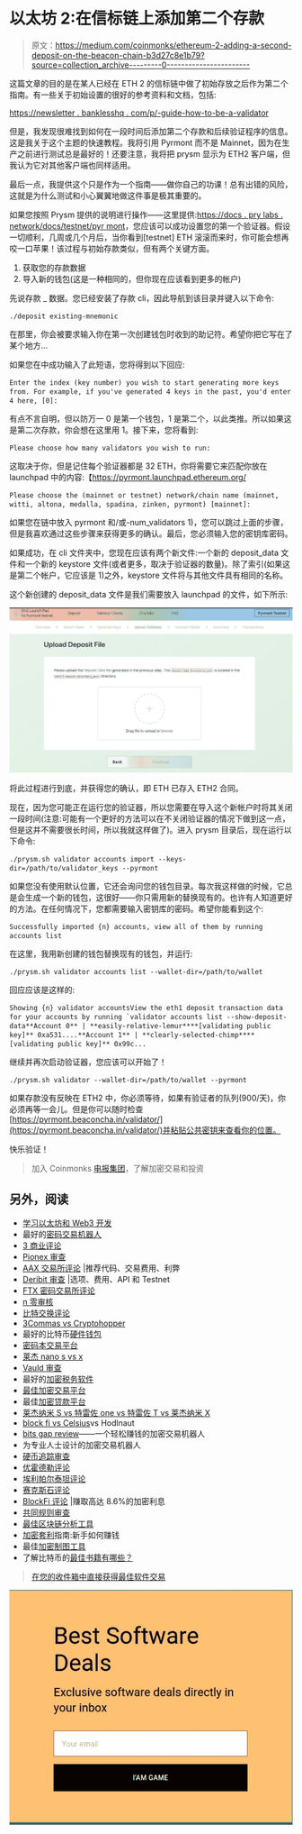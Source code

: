 # 以太坊 2:在信标链上添加第二个存款

> 原文：<https://medium.com/coinmonks/ethereum-2-adding-a-second-deposit-on-the-beacon-chain-b3d27c8e1b79?source=collection_archive---------0----------------------->

这篇文章的目的是在某人已经在 ETH 2 的信标链中做了初始存放之后作为第二个指南。有一些关于初始设置的很好的参考资料和文档，包括:

[https://newsletter . banklesshq . com/p/-guide-how-to-be-a-validator](https://newsletter.banklesshq.com/p/-guide-how-to-become-a-validator)

但是，我发现很难找到如何在一段时间后添加第二个存款和后续验证程序的信息。这是我关于这个主题的快速教程。我将引用 Pyrmont 而不是 Mainnet，因为在生产之前进行测试总是最好的！还要注意，我将把 prysm 显示为 ETH2 客户端，但我认为它对其他客户端也同样适用。

最后一点，我提供这个只是作为一个指南——做你自己的功课！总有出错的风险，这就是为什么测试和小心翼翼地做这件事是极其重要的。

如果您按照 Prysm 提供的说明进行操作——这里提供:[https://docs . pry labs . network/docs/testnet/pyr mont](https://docs.prylabs.network/docs/testnet/pyrmont)，您应该可以成功设置您的第一个验证器。假设一切顺利，几周或几个月后，当你看到[testnet] ETH 滚滚而来时，你可能会想再咬一口苹果！该过程与初始存款类似，但有两个关键方面。

1.  获取您的存款数据
2.  导入新的钱包(这是一种相同的，但你现在应该看到更多的帐户)

先说存款 _ 数据。您已经安装了存款 cli，因此导航到该目录并键入以下命令:

```
./deposit existing-mnemonic
```

在那里，你会被要求输入你在第一次创建钱包时收到的助记符。希望你把它写在了某个地方…

如果您在中成功输入了此短语，您将得到以下回应:

```
Enter the index (key number) you wish to start generating more keys from. For example, if you've generated 4 keys in the past, you'd enter 4 here, [0]:
```

有点不言自明，但以防万一 0 是第一个钱包，1 是第二个，以此类推。所以如果这是第二次存款，你会想在这里用 1。接下来，您将看到:

```
Please choose how many validators you wish to run:
```

这取决于你，但是记住每个验证器都是 32 ETH，你将需要它来匹配你放在 launchpad 中的内容:【https://pyrmont.launchpad.ethereum.org/

```
Please choose the (mainnet or testnet) network/chain name (mainnet, witti, altona, medalla, spadina, zinken, pyrmont) [mainnet]:
```

如果您在链中放入 pyrmont 和/或-num_validators 1)，您可以跳过上面的步骤，但是我喜欢通过这些步骤来获得更多的确认。最后，您必须输入您的密钥库密码。

如果成功，在 cli 文件夹中，您现在应该有两个新文件:一个新的 deposit_data 文件和一个新的 keystore 文件(或者更多，取决于验证器的数量)。除了索引(如果这是第二个帐户，它应该是 1)之外，keystore 文件将与其他文件具有相同的名称。

这个新创建的 deposit_data 文件是我们需要放入 launchpad 的文件，如下所示:

![](img/378abc86e63c93f440a20eb1dd439735.png)

将此过程进行到底，并获得您的确认，即 ETH 已存入 ETH2 合同。

现在，因为您可能正在运行您的验证器，所以您需要在导入这个新帐户时将其关闭一段时间(注意:可能有一个更好的方法可以在不关闭验证器的情况下做到这一点，但是这并不需要很长时间，所以我就这样做了)。进入 prysm 目录后，现在运行以下命令:

```
./prysm.sh validator accounts import --keys-dir=/path/to/validator_keys --pyrmont
```

如果您没有使用默认位置，它还会询问您的钱包目录。每次我这样做的时候，它总是会生成一个新的钱包，这很好——你只需用新的替换现有的。也许有人知道更好的方法。在任何情况下，您都需要输入密钥库的密码。希望你能看到这个:

```
Successfully imported {n} accounts, view all of them by running accounts list
```

在这里，我用新创建的钱包替换现有的钱包，并运行:

```
./prysm.sh validator accounts list --wallet-dir=/path/to/wallet
```

回应应该是这样的:

```
Showing {n} validator accountsView the eth1 deposit transaction data for your accounts by running `validator accounts list --show-deposit-data**Account 0** | **easily-relative-lemur****[validating public key]** 0xa531....**Account 1** | **clearly-selected-chimp****[validating public key]** 0x99c...
```

继续并再次启动验证器，您应该可以开始了！

```
./prysm.sh validator --wallet-dir=/path/to/wallet --pyrmont
```

如果存款没有反映在 ETH2 中，你必须等待，如果有验证者的队列(900/天)，你必须再等一会儿。但是你可以随时检查[https://pyrmont.beaconcha.in/validator/](https://pyrmont.beaconcha.in/validator/)并粘贴公共密钥来查看你的位置。

快乐验证！

> 加入 Coinmonks [电报集团](https://t.me/joinchat/EPmjKpNYwRMsBI4p)，了解加密交易和投资

## 另外，阅读

*   [学习以太坊和 Web3 开发](http://blog.coincodecap.com/go/learn)
*   最好的[密码交易机器人](/coinmonks/crypto-trading-bot-c2ffce8acb2a)
*   [3 商业评论](/coinmonks/3commas-review-an-excellent-crypto-trading-bot-2020-1313a58bec92)
*   [Pionex 审查](/coinmonks/pionex-review-exchange-with-crypto-trading-bot-1e459d0191ea)
*   [AAX 交易所评论](/coinmonks/aax-exchange-review-2021-67c5ea09330c) |推荐代码、交易费用、利弊
*   [Deribit 审查](/coinmonks/deribit-review-options-fees-apis-and-testnet-2ca16c4bbdb2) |选项、费用、API 和 Testnet
*   [FTX 密码交易所评论](/coinmonks/ftx-crypto-exchange-review-53664ac1198f)
*   [n 零审核](/coinmonks/ngrave-zero-review-c465cf8307fc)
*   [比特交换评论](/coinmonks/bybit-exchange-review-dbd570019b71)
*   [3Commas vs Cryptohopper](/coinmonks/3commas-vs-pionex-vs-cryptohopper-best-crypto-bot-6a98d2baa203)
*   最好的比特币[硬件钱包](/coinmonks/the-best-cryptocurrency-hardware-wallets-of-2020-e28b1c124069?source=friends_link&sk=324dd9ff8556ab578d71e7ad7658ad7c)
*   [密码本交易平台](/coinmonks/top-10-crypto-copy-trading-platforms-for-beginners-d0c37c7d698c)
*   [莱杰 nano s vs x](https://blog.coincodecap.com/ledger-nano-s-vs-x)
*   [Vauld 审查](https://blog.coincodecap.com/vauld-review)
*   最好的[加密税务软件](/coinmonks/best-crypto-tax-tool-for-my-money-72d4b430816b)
*   [最佳加密交易平台](/coinmonks/the-best-crypto-trading-platforms-in-2020-the-definitive-guide-updated-c72f8b874555)
*   最佳[加密贷款平台](/coinmonks/top-5-crypto-lending-platforms-in-2020-that-you-need-to-know-a1b675cec3fa)
*   [莱杰纳米 S vs 特雷佐 one vs 特雷佐 T vs 莱杰纳米 X](https://blog.coincodecap.com/ledger-nano-s-vs-trezor-one-ledger-nano-x-trezor-t)
*   [block fi vs Celsius](/coinmonks/blockfi-vs-celsius-vs-hodlnaut-8a1cc8c26630)vs Hodlnaut
*   [bits gap review](/coinmonks/bitsgap-review-a-crypto-trading-bot-that-makes-easy-money-a5d88a336df2)——一个轻松赚钱的加密交易机器人
*   为专业人士设计的加密交易机器人
*   [硬币追踪审查](/coinmonks/cointracking-review-a-reliable-cryptocurrency-tax-software-5114e3eb5737)
*   [优霍德勒评论](/coinmonks/youhodler-4-easy-ways-to-make-money-98969b9689f2)
*   [埃利帕尔泰坦评论](/coinmonks/ellipal-titan-review-85e9071dd029)
*   [赛克斯石评论](https://blog.coincodecap.com/secux-stone-hardware-wallet-review)
*   [BlockFi 评论](/coinmonks/blockfi-review-53096053c097) |赚取高达 8.6%的加密利息
*   [共同规则审查](https://blog.coincodecap.com/coinrule-review-a-perfect-trading-bot)
*   [最佳区块链分析工具](https://bitquery.io/blog/best-blockchain-analysis-tools-and-software)
*   [加密套利](/coinmonks/crypto-arbitrage-guide-how-to-make-money-as-a-beginner-62bfe5c868f6)指南:新手如何赚钱
*   最佳[加密制图工具](/coinmonks/what-are-the-best-charting-platforms-for-cryptocurrency-trading-85aade584d80)
*   了解比特币的[最佳书籍有哪些？](/coinmonks/what-are-the-best-books-to-learn-bitcoin-409aeb9aff4b)

> [在您的收件箱中直接获得最佳软件交易](/coinmonks/newsletters/coinmonks)

[![](img/160ce73bd06d46c2250251e7d5969f9d.png)](https://medium.com/coinmonks/newsletters/coinmonks)